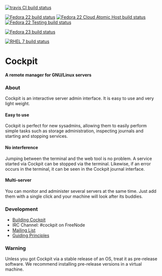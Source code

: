 [![travis CI build status](https://travis-ci.org/cockpit-project/cockpit.svg?branch=master)](https://travis-ci.org/cockpit-project/cockpit)

[![Fedora 22 build status](https://fedorapeople.org/groups/cockpit/status/fedora-22-x86_64.svg)](https://fedorapeople.org/groups/cockpit/status/fedora-22-x86_64.html)
[![Fedora 22 Cloud Atomic Host build status](https://cockpit.fedorapeople.org/hubbot/status-f22-atomic-x86_64.svg?master)](https://cockpit.fedorapeople.org/hubbot/)
[![Fedora 22 Testing build status](https://cockpit.fedorapeople.org/hubbot/status-f22-t-x86_64.svg?master)](https://cockpit.fedorapeople.org/hubbot/)

[![Fedora 23 build status](http://files.cockpit-project.org/status/fedora-23-x86_64.svg)](http://files.cockpit-project.org/status/fedora-23-x86_64.html)

[![RHEL 7 build status](https://fedorapeople.org/groups/cockpit/status/rhel-7-x86_64.svg)](https://fedorapeople.org/groups/cockpit/status/rhel-7-x86_64.html)

# Cockpit
**A remote manager for GNU/Linux servers**

### About
Cockpit is an interactive server admin interface. It is easy to use and very light weight.

#### Easy to use
Cockpit is perfect for new sysadmins, allowing them to easily perform simple tasks such as storage administration, inspecting journals and starting and stopping services.

#### No interference
Jumping between the terminal and the web tool is no problem. A service started via Cockpit can be stopped via the terminal. Likewise, if an error occurs in the terminal, it can be seen in the Cockpit journal interface.

#### Multi-server
You can monitor and administer several servers at the same time. Just add them with a single click and your machine will look after its buddies.

### Development

 * [Building Cockpit](HACKING.md)
 * IRC Channel: #cockpit on FreeNode
 * [Mailing List](https://lists.fedorahosted.org/pipermail/cockpit-devel/)
 * [Guiding Principles](http://stef.thewalter.net/ideals-of-cockpit.html)

### Warning
Unless you got Cockpit via a stable release of an OS, treat it as pre-release
software. We recommend installing pre-release versions in a virtual machine.
